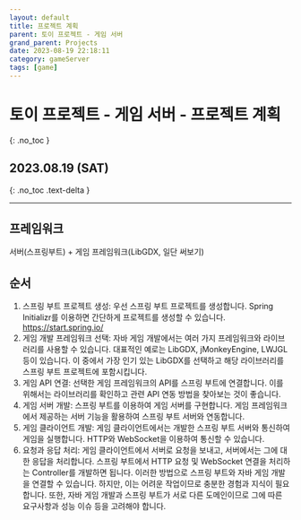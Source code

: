 ```yaml
---
layout: default
title: 프로젝트 계획
parent: 토이 프로젝트 - 게임 서버
grand_parent: Projects
date: 2023-08-19 22:18:11
category: gameServer
tags: [game]
---
```


# 토이 프로젝트 - 게임 서버 - 프로젝트 계획
{: .no_toc }

## 2023.08.19 (SAT)
{: .no_toc .text-delta }

---

## 프레임워크
서버(스프링부트) + 게임 프레임워크(LibGDX, 일단 써보기)

## 순서
1. 스프링 부트 프로젝트 생성:
우선 스프링 부트 프로젝트를 생성합니다. Spring Initializr를 이용하면 간단하게 프로젝트를 생성할 수 있습니다. https://start.spring.io/  
2. 게임 개발 프레임워크 선택:
자바 게임 개발에서는 여러 가지 프레임워크와 라이브러리를 사용할 수 있습니다. 대표적인 예로는 LibGDX, jMonkeyEngine, LWJGL 등이 있습니다. 이 중에서 가장 인기 있는 LibGDX를 선택하고 해당 라이브러리를 스프링 부트 프로젝트에 포함시킵니다.  
3. 게임 API 연결:
선택한 게임 프레임워크의 API를 스프링 부트에 연결합니다. 이를 위해서는 라이브러리를 확인하고 관련 API 연동 방법을 찾아보는 것이 좋습니다.  
4. 게임 서버 개발:
스프링 부트를 이용하여 게임 서버를 구현합니다. 게임 프레임워크에서 제공하는 서버 기능을 활용하여 스프링 부트 서버와 연동합니다.  
5. 게임 클라이언트 개발:
게임 클라이언트에서는 개발한 스프링 부트 서버와 통신하여 게임을 실행합니다. HTTP와 WebSocket을 이용하여 통신할 수 있습니다.  
6. 요청과 응답 처리:
게임 클라이언트에서 서버로 요청을 보내고, 서버에서는 그에 대한 응답을 처리합니다. 스프링 부트에서 HTTP 요청 및 WebSocket 연결을 처리하는 Controller를 개발하면 됩니다. 이러한 방법으로 스프링 부트와 자바 게임 개발을 연결할 수 있습니다. 하지만, 이는 어려운 작업이므로 충분한 경험과 지식이 필요합니다. 또한, 자바 게임 개발과 스프링 부트가 서로 다른 도메인이므로 그에 따른 요구사항과 성능 이슈 등을 고려해야 합니다.